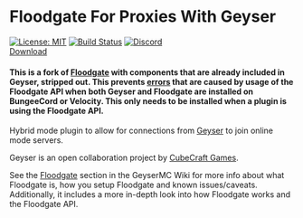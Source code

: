 # Floodgate For Proxies With Geyser

[![License: MIT](https://img.shields.io/badge/license-MIT-blue.svg)](LICENSE)
[![Build Status](https://ci.kejonamc.dev/job/Floodgate/job/master/badge/icon)](https://ci.kejonamc.dev/job/Floodgate/job/master/)
[![Discord](https://img.shields.io/discord/853331530004299807?color=7289da&label=discord&logo=discord&logoColor=white)](https://discord.gg/M2SvqCu4e9)  
[Download](https://ci.kejonamc.dev/job/Floodgate/job/master/)


#### This is a fork of [Floodgate](https://github.com/GeyserMC/Floodgate) with components that are already included in Geyser, stripped out. This prevents [errors](https://github.com/GeyserMC/Floodgate/issues/178) that are caused by usage of the Floodgate API when both Geyser and Floodgate are installed on BungeeCord or Velocity. This only needs to be installed when a plugin is using the Floodgate API.

Hybrid mode plugin to allow for connections from [Geyser](https://github.com/GeyserMC/Geyser) to join online mode servers.

Geyser is an open collaboration project by [CubeCraft Games](https://cubecraft.net).

See the [Floodgate](https://wiki.geysermc.org/floodgate/) section in the GeyserMC Wiki for more info about what Floodgate is, how you setup Floodgate and known issues/caveats. Additionally, it includes a more in-depth look into how Floodgate works and the Floodgate API.
